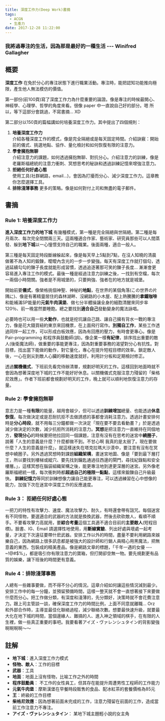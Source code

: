```yaml
---
title: 深度工作力(Deep Work)書摘
tags:
  - ACGN
  - 生產力
date: 2017-12-28 11:22:00
---
```

<space><space>
<space><space>
### 我將過**專注**的生活，因為那是**最好的一種生活** --- Winifred Gallagher
<space><space>
<space><space>

## 概要
**深度工作** 在免於分心的專注狀態下進行職業活動。專注時，能把認知功能推向極限，產生他人無法模仿的價值。

第一部份(前100頁)寫了深度工作力為什麼重要的論證。像是專注的時候最開心、神經學、心理學、哲學的角度來看。很像 paper 中一直說自己好的部分。嗯 所以，等下這部分會跳過，不寫書摘... XD

第二部分以150頁的篇幅講如何培養深度工作力。其中提出了四個規則：

1. **培養深度工作力** <br> 介紹各種深度工作的模式，像是完全隔絕或是每天固定時間。介紹訣竅：開始前的儀式、挑選地點、協作、量化檢討和如何恢復有限的注意力。
2. **學會擁抱無聊** <br> 介紹注意力的課題，如何透過擁抱無聊、對抗分心。介紹注意力的訓練，像是老羅斯福總統的注意力衝刺、冥想思考的秘訣和透過訓練記憶來增強注意力。
3. **拒絕任何好處心態** <br> 使用工具(社群網路，email...)，會因為打擾而分心、減少深度工作力。這章教你怎麼選擇工具。
4. **排除淺薄事務** 更多的策略。像是如何對付上司和無盡的電子郵件。


## 書摘
### Rule 1: 培養深度工作力
**進入深度工作力的地下城** 有幾種模式，第一種是完全隔絕與世隔絕。第二種是每月兩次、每次完全閉關兩三天。這兩種適合作家、藝術家、研究員那些可以人間蒸發、躲到**地下城**以一心憧憬支持自己的職業。後面兩種，適合一般人。

第三種是每天固定時段斷線躲起來，像是每天早上5點到7點，在沒人知曉的清晨做著不為人知的鍛鍊，曖曖內含光的一步一步變強。每天有深度工作就打個勾，透過延續勾勾的鍊子長度就能形成習慣，透過追逐著那可笑的鍊子長度... 漸漸會更容易進入專注工作的模式。最後一種是經過注意力訓練之後，一找到有空檔，每次一兩個小時閉關。強者是不用城堡的，只要夠強、強者在的地方就是城堡。

開始前要**儀式**，像榮格挑個神聖、神秘的**地點**，在世界的某個角落(この世界の片隅に)、像是有著精靈居住的森林湖畔、沒網路的小木屋、配上熱騰騰的**拿鐵咖啡**和能補滿SP能量的**元氣牛肉漢堡**、做七分半體操讓全身的細胞清醒來同步率120％、前一晚當然要睡飽。總之要找到**適合自己**發動變身的魔法詠唱。

必要時也可以用一些**大動作**，也就是挖坑讓自己跳、讓自己擁有背水一戰的專注力，像是花大錢買紐約東京來回機票，在上面飛行寫作。**別獨自工作**，某些工作透過同伴一起工作，可以形成白板效應，因為有回應的壓力，有時會更專心。像是 Pair-programming 和程序員鼓勵師(誤)。像企業一樣**有紀律**，排序找出重要的敵人(後衛魔法師)，做重要的事能更專注，因為對重要事務的渴望對分心有抗性。對目標，找出當下能做的動作，對它量化，專心在提升短程目標的效率。鎖定敵人後，一心在劍尖到敵人心臟的移動速度就好。利用計分板和定期檢討修正。

透過**關機儀式**，下班前先看完待辦清單，規劃好明天的工作。這樣回到地面時就不會因為想著深度地下城的工作不能好好休息。以關機儀式克服注意力殘留的「柴格尼效應」。作者下班前都會規劃好明天的工作，晚上就可以順利地恢復注意力的存量。

### Rule 2: 學會擁抱無聊
意志力是一種**有限**的能量，越用會越少，但可以透過**訓練增加**總量、也能透過**休息恢復**。每次做決定或是忍耐抗拒不去做誘惑的事都會消耗注意力。透過計畫安排何時是**分心時段**，就不用每三分鐘都做一次決定「現在要不要去看動畫？」於是透過減少做決定的次數，減少抗拒所消耗的注意力。**冥想**是把注意力一直維持在同個地方，**發現分心**的時候要把他拉回同一個課題，注意有沒有在思考的迷宮中**繞圈子**，說著「人生的意義是什麼？什麼都做不到。不甘心啊 我真的是太弱了。現在要做什麼？人生的意義是什麼」，就這樣迷失在塔克拉瑪大沙漠中，要注意有沒有在冥想中繞圈子。另外透過冥想時對課題**組織架構**，畫迷宮地圖、像是「要到最下層打王，所以要找到樓梯或縱穴、要先找到鑰匙通過往西邊的閘門，尋找紀錄點和安全樓層。」，這樣冥想在腦袋組織架構之後，能更專注地到達更深層的迷宮。另外像老羅斯福總統一樣，每次衝刺時都**超過自己的極限一點點**，這樣來鍛鍊自己升級最快。 **訓練記憶力**等同於訓練想像力讓自己能更專注，可以透過練習在心中想像的能力，加強下次在迷宮中深度工作的反應速度。

### Rule 3： 拒絕任何好處心態
一把刀的特性有攻擊力、速度、魔法攻擊力、耐久，有時還會帶有詛咒。每個迷宮有不同怪物，要選適合的武器的方法就是換換武器，然後去砍砍敵人，看順不順手。不要看攻擊力高就用，要**綜合考量**這個工具適不適合目前的**主要敵人**(短程目標)。臉書、IG、Email 請選擇性地使用，用**斷線實驗**、列出好處與壞處一起考量，才決定下次遠征要帶什麽武器。安排工作以外的時間，盡量不要利用網路來娛樂自己，因為網路上很多訊息都是被強大的設計師和行銷人員精心用黑魔法，把無意義的東西，包裝成的精美產品。像是網路文章的標題，「千年一遇的女優 --- ~!@#$%」，都是吸引你有限注意力的寶箱，但打開卻空無一物。要先規劃更有品質的娛樂，讓下班後的時間更有意義。

### Rule 4：排除淺薄事務
人總有一些雜事要做，而不得不分心的情況。這章介紹如何讓這些情況減到最少。安排工作中的每一分鐘，並預留預備時間，這樣一整天就不會一直想著接下來要做什麼而分心。把工作做分類，有深度和淺薄的，先分類好，決策時就不會花費注意力。跟上司主管談一談，確保深度工作力的時間比例，上面不同意就離職... Orz 和外部合作時，主導並最佳化聯絡過程，減少聯絡次數。想要最快速升級，就要最大化在地下城的時間，當個邊緣人、難搞的人、進入神之領域的棋手，在有限的人生裡，做一些真正重要的事吧。我要看著アイズ・ヴァレンシュタイン的背影變強 啊啊啊啊～～

## 註解
* **地下城**：進入深度工作力模式
* **怪物、敵人**：工作的目標
* **武器**：工具
* **地面**：地面上沒有怪物，比喻工作之外的時間
* **程序鼓勵員**： 不工作的女性員工，但其存在能提升周遭男性工程師的工作能力
* **元氣牛肉堡**：摩斯漢堡在早餐時段販售的食品、配冰紅茶的套餐價格為85元
* **王**：終級的工作目標
* **柴格尼效應**：因為想著前面未完成的工作，注意力殘留在前面的工作，造成當前工作注意力不專注。
* **アイズ・ヴァレンシュタイン**： 某地下城主題輕小說的女主角
